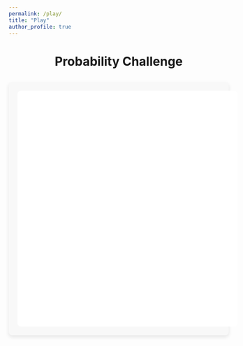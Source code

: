 ```yaml
---
permalink: /play/
title: "Play"
author_profile: true
---
```


<div class="play-container">
  <h1>Probability Challenge</h1>
  
  <div class="game-wrapper">
    <div id="game-container">
      <div id="game-board">
        <div id="coin-container">
          <div id="coin">
            <div class="heads"></div>
            <div class="tails"></div>
          </div>
        </div>
        
        <div id="dice-container">
          <div id="dice">
            <div class="dice-face" id="dice-face"></div>
          </div>
        </div>
        
        <div id="card-container">
          <div id="card">
            <div class="card-inner">
              <div class="card-front"></div>
              <div class="card-back"></div>
            </div>
          </div>
        </div>
      </div>
      
      <div id="challenge-display"></div>
      <div id="score-display">Score: <span id="score">0</span> / <span id="total-rounds">0</span></div>
      
      <div id="controls">
        <div id="options-container"></div>
        <button id="start-btn" class="game-btn">Start Game</button>
        <button id="next-btn" class="game-btn" style="display: none;">Next Challenge</button>
      </div>
      
      <div id="instructions">
        <h2>How to Play</h2>
        <p>Let's have some fun!</p>
      </div>
      
      <div id="result" style="display: none;"></div>
    </div>
  </div>
</div>

<style>
  .play-container {
    max-width: 800px;
    margin: 0 auto;
    text-align: center;
  }
  
  .game-wrapper {
    margin: 30px auto;
    border-radius: 8px;
    background-color: #f8f8f8;
    padding: 20px;
    box-shadow: 0 4px 8px rgba(0,0,0,0.1);
  }
  
  #game-container {
    position: relative;
    width: 100%;
    height: 500px;
    border: 2px solid var(--darker-purple);
    border-radius: 8px;
    background-color: white;
    overflow: hidden;
    padding: 20px;
  }
  
  #game-board {
    display: flex;
    justify-content: space-around;
    align-items: center;
    height: 200px;
    margin-bottom: 20px;
    display: none;
  }
  
  /* Coin styling */
  #coin-container {
    width: 100px;
    height: 100px;
    perspective: 1000px;
  }
  
  #coin {
    width: 100%;
    height: 100%;
    position: relative;
    transition: transform 1s;
    transform-style: preserve-3d;
  }
  
  .heads, .tails {
    position: absolute;
    width: 100%;
    height: 100%;
    border-radius: 50%;
    backface-visibility: hidden;
    display: flex;
    align-items: center;
    justify-content: center;
    font-weight: bold;
    font-size: 1.5em;
    border: 2px solid #ccc;
  }
  
  .heads {
    background-color: gold;
    color: #333;
  }
  
  .heads:after {
    content: 'H';
  }
  
  .tails {
    background-color: silver;
    color: #333;
    transform: rotateY(180deg);
  }
  
  .tails:after {
    content: 'T';
  }
  
  /* Dice styling */
  #dice-container {
    width: 100px;
    height: 100px;
    perspective: 1000px;
  }
  
  #dice {
    width: 100%;
    height: 100%;
    position: relative;
    transform-style: preserve-3d;
    transition: transform 1s;
  }
  
  .dice-face {
    width: 100%;
    height: 100%;
    border-radius: 10px;
    background-color: white;
    border: 2px solid #333;
    display: flex;
    align-items: center;
    justify-content: center;
    font-size: 2.5em;
    font-weight: bold;
  }
  
  /* Card styling */
  #card-container {
    width: 80px;
    height: 120px;
    perspective: 1000px;
  }
  
  #card {
    width: 100%;
    height: 100%;
    position: relative;
    transition: transform 0.8s;
    transform-style: preserve-3d;
  }
  
  .card-inner {
    position: relative;
    width: 100%;
    height: 100%;
    text-align: center;
    transition: transform 0.8s;
    transform-style: preserve-3d;
  }
  
  .card-front, .card-back {
    position: absolute;
    width: 100%;
    height: 100%;
    backface-visibility: hidden;
    border-radius: 8px;
    border: 1px solid #333;
  }
  
  .card-front {
    background-color: white;
    color: black;
    display: flex;
    align-items: center;
    justify-content: center;
    font-weight: bold;
    font-size: 1.5em;
  }
  
  .card-back {
    background-color: var(--darker-purple);
    background-image: repeating-linear-gradient(
      45deg, 
      var(--darker-purple), 
      var(--darker-purple) 10px, 
      var(--darkest-purple) 10px, 
      var(--darkest-purple) 20px
    );
    transform: rotateY(180deg);
  }
  
  #challenge-display {
    background-color: #f5f0f5;
    padding: 15px;
    border-radius: 8px;
    margin: 15px 0;
    font-size: 1.1em;
    border-left: 4px solid var(--darker-purple);
    text-align: left;
    min-height: 60px;
  }
  
  #score-display {
    font-size: 18px;
    font-weight: bold;
    padding: 5px 10px;
    background-color: rgba(255, 255, 255, 0.8);
    border-radius: 5px;
    margin: 10px 0;
    text-align: right;
  }
  
  #controls {
    margin: 20px 0;
    display: flex;
    flex-direction: column;
    align-items: center;
  }
  
  #options-container {
    display: flex;
    flex-wrap: wrap;
    justify-content: center;
    gap: 10px;
    margin-bottom: 15px;
    width: 100%;
  }
  
  .option-btn {
    padding: 8px 15px;
    background-color: white;
    border: 2px solid var(--darker-purple);
    color: var(--darker-purple);
    border-radius: 5px;
    cursor: pointer;
    font-weight: bold;
    transition: all 0.3s ease;
  }
  
  .option-btn:hover {
    background-color: var(--light-purple);
  }
  
  .option-btn.selected {
    background-color: var(--darker-purple);
    color: white;
  }
  
  .game-btn {
    margin: 10px 5px;
    padding: 10px 20px;
    background-color: var(--darker-purple);
    color: white;
    border: none;
    border-radius: 5px;
    cursor: pointer;
    font-size: 16px;
    font-weight: bold;
  }
  
  .game-btn:hover {
    background-color: var(--darkest-purple);
  }
  
  #instructions {
    padding: 15px;
    margin-top: 20px;
    text-align: center;
  }
  
  #result {
    margin-top: 20px;
    padding: 15px;
    border-radius: 8px;
    font-weight: bold;
    text-align: center;
  }
  
  .correct {
    background-color: #d4edda;
    color: #155724;
    border: 1px solid #c3e6cb;
  }
  
  .incorrect {
    background-color: #f8d7da;
    color: #721c24;
    border: 1px solid #f5c6cb;
  }
  
  .final-result {
    margin-top: 30px;
    padding: 20px;
    background-color: #f5f0f5;
    border-radius: 8px;
    text-align: center;
  }
  
  @media (max-width: 600px) {
    #game-board {
      flex-direction: column;
      height: auto;
      gap: 20px;
    }
    
    #options-container {
      flex-direction: column;
    }
  }
</style>

<script>
document.addEventListener('DOMContentLoaded', function() {
  // DOM elements
  const gameBoard = document.getElementById('game-board');
  const coin = document.getElementById('coin');
  const dice = document.getElementById('dice');
  const diceFace = document.getElementById('dice-face');
  const card = document.querySelector('.card-inner');
  const cardFront = document.querySelector('.card-front');
  const challengeDisplay = document.getElementById('challenge-display');
  const scoreDisplay = document.getElementById('score');
  const totalRoundsDisplay = document.getElementById('total-rounds');
  const optionsContainer = document.getElementById('options-container');
  const startBtn = document.getElementById('start-btn');
  const nextBtn = document.getElementById('next-btn');
  const instructions = document.getElementById('instructions');
  const resultDisplay = document.getElementById('result');
  
  // Game state
  let score = 0;
  let currentRound = 0;
  let totalRounds = 10;
  let selectedOption = null;
  let correctAnswer = null;
  let gameActive = false;
  let currentChallenge = null;
  
  // Challenge types
  const challengeTypes = [
    'coin_flip',
    'coin_sequence',
    'dice_roll',
    'dice_sum',
    'card_color',
    'card_suit',
    'card_value',
    'combined_probability'
  ];
  
  // Card values and suits
  const cardValues = ['A', '2', '3', '4', '5', '6', '7', '8', '9', '10', 'J', 'Q', 'K'];
  const cardSuits = ['♥', '♦', '♣', '♠'];
  const redSuits = ['♥', '♦'];
  
  // Initialize the game
  function initGame() {
    console.log('Game initializing...');
    score = 0;
    currentRound = 0;
    gameActive = true;
    scoreDisplay.textContent = score;
    totalRoundsDisplay.textContent = totalRounds;
    
    startBtn.style.display = 'none';
    instructions.style.display = 'none';
    gameBoard.style.display = 'flex';
    
    console.log('Starting first challenge...');
    nextChallenge();
    console.log('Game initialized');
  }
  
  // Generate the next challenge
  function nextChallenge() {
    console.log('Next challenge called, current round:', currentRound);
    if (currentRound >= totalRounds) {
      console.log('All rounds complete, ending game');
      endGame();
      return;
    }
    
    currentRound++;
    console.log('Advancing to round:', currentRound);
    resultDisplay.style.display = 'none';
    nextBtn.style.display = 'none';
    
    // Reset all animations and displays
    coin.style.transform = '';
    dice.style.transform = '';
    card.style.transform = '';
    
    // Randomly select a challenge type
    const challengeType = challengeTypes[Math.floor(Math.random() * challengeTypes.length)];
    console.log('Selected challenge type:', challengeType);
    generateChallenge(challengeType);
  }
  
  // Generate a specific challenge
  function generateChallenge(type) {
    optionsContainer.innerHTML = '';
    currentChallenge = type;
    
    switch(type) {
      case 'coin_flip':
        createCoinFlipChallenge();
        break;
      case 'coin_sequence':
        createCoinSequenceChallenge();
        break;
      case 'dice_roll':
        createDiceRollChallenge();
        break;
      case 'dice_sum':
        createDiceSumChallenge();
        break;
      case 'card_color':
        createCardColorChallenge();
        break;
      case 'card_suit':
        createCardSuitChallenge();
        break;
      case 'card_value':
        createCardValueChallenge();
        break;
      case 'combined_probability':
        createCombinedProbabilityChallenge();
        break;
    }
  }
  
  // Challenge creators
  function createCoinFlipChallenge() {
    challengeDisplay.innerHTML = "What is the probability of flipping a coin and getting heads?";
    
    const options = ["1/2 (50%)", "1/3 (33.3%)", "2/3 (66.7%)"];
    correctAnswer = "1/2 (50%)";
    
    createOptions(options);
  }
  
  function createCoinSequenceChallenge() {
    challengeDisplay.innerHTML = "What is the probability of flipping a coin 3 times and getting all heads?";
    
    const options = ["1/8 (12.5%)", "1/4 (25%)", "3/8 (37.5%)", "1/2 (50%)"];
    correctAnswer = "1/8 (12.5%)";
    
    createOptions(options);
  }
  
  function createDiceRollChallenge() {
    challengeDisplay.innerHTML = "What is the probability of rolling a 6 on a standard six-sided die?";
    
    const options = ["1/6 (16.7%)", "1/3 (33.3%)", "1/2 (50%)"];
    correctAnswer = "1/6 (16.7%)";
    
    createOptions(options);
  }
  
  function createDiceSumChallenge() {
    challengeDisplay.innerHTML = "When rolling two six-sided dice, what is the probability of getting a sum of 7?";
    
    const options = ["1/6 (16.7%)", "5/36 (13.9%)", "1/12 (8.3%)", "6/36 (16.7%)"];
    correctAnswer = "6/36 (16.7%)";
    
    createOptions(options);
  }
  
  function createCardColorChallenge() {
    challengeDisplay.innerHTML = "What is the probability of drawing a red card (hearts or diamonds) from a standard 52-card deck?";
    
    const options = ["1/4 (25%)", "1/2 (50%)", "3/4 (75%)"];
    correctAnswer = "1/2 (50%)";
    
    createOptions(options);
  }
  
  function createCardSuitChallenge() {
    challengeDisplay.innerHTML = "What is the probability of drawing a club from a standard 52-card deck?";
    
    const options = ["1/4 (25%)", "1/3 (33.3%)", "1/2 (50%)"];
    correctAnswer = "1/4 (25%)";
    
    createOptions(options);
  }
  
  function createCardValueChallenge() {
    challengeDisplay.innerHTML = "What is the probability of drawing a face card (Jack, Queen, or King) from a standard 52-card deck?";
    
    const options = ["3/13 (23.1%)", "1/4 (25%)", "3/26 (11.5%)"];
    correctAnswer = "3/13 (23.1%)";
    
    createOptions(options);
  }
  
  function createCombinedProbabilityChallenge() {
    challengeDisplay.innerHTML = "What is the probability of rolling a six-sided die and flipping a coin, and getting both a 3 and heads?";
    
    const options = ["1/12 (8.3%)", "1/6 (16.7%)", "1/3 (33.3%)"];
    correctAnswer = "1/12 (8.3%)";
    
    createOptions(options);
  }
  
  // Create option buttons
  function createOptions(options) {
    options.forEach(option => {
      const button = document.createElement('button');
      button.className = 'option-btn';
      button.textContent = option;
      button.addEventListener('click', () => selectOption(option, button));
      optionsContainer.appendChild(button);
    });
  }
  
  // Handle option selection
  function selectOption(option, button) {
    // Reset all buttons
    document.querySelectorAll('.option-btn').forEach(btn => {
      btn.classList.remove('selected');
    });
    
    // Select the clicked button
    button.classList.add('selected');
    selectedOption = option;
    
    // Show animation based on challenge type
    if (currentChallenge.includes('coin')) {
      flipCoin();
    } else if (currentChallenge.includes('dice')) {
      rollDice();
    } else if (currentChallenge.includes('card')) {
      drawCard();
    } else {
      // For combined challenges, show both animations
      flipCoin();
      setTimeout(rollDice, 300);
    }
    
    // After a delay, check the answer
    setTimeout(checkAnswer, 1500);
    
    // Add console logging for debugging
    console.log('Option selected:', option);
  }
  
  // Animation functions
  function flipCoin() {
    const random = Math.random();
    coin.style.transform = `rotateY(${random < 0.5 ? 0 : 180}deg)`;
  }
  
  function rollDice() {
    const random = Math.floor(Math.random() * 6) + 1;
    dice.style.transform = `rotateX(${random * 60}deg) rotateY(${random * 90}deg)`;
    diceFace.textContent = random;
  }
  
  function drawCard() {
    const randomValue = cardValues[Math.floor(Math.random() * cardValues.length)];
    const randomSuit = cardSuits[Math.floor(Math.random() * cardSuits.length)];
    const color = redSuits.includes(randomSuit) ? 'red' : 'black';
    
    cardFront.textContent = `${randomValue}${randomSuit}`;
    cardFront.style.color = color;
    card.style.transform = 'rotateY(180deg)';
  }
  
  // Check the selected answer
  function checkAnswer() {
    if (selectedOption === correctAnswer) {
      score++;
      scoreDisplay.textContent = score;
      resultDisplay.innerHTML = "Correct! 🎉";
      resultDisplay.className = "correct";
    } else {
      resultDisplay.innerHTML = `Incorrect. The correct answer is ${correctAnswer}.`;
      resultDisplay.className = "incorrect";
    }
    
    resultDisplay.style.display = 'block';
    nextBtn.style.display = 'block';
  }
  
  // End the game and show results
  function endGame() {
    gameActive = false;
    gameBoard.style.display = 'none';
    optionsContainer.innerHTML = '';
    challengeDisplay.innerHTML = '';
    nextBtn.style.display = 'none';
    
    const percentage = Math.round((score / totalRounds) * 100);
    let message;
    
    if (percentage >= 90) {
      message = "Excellent! You're a probability master!";
    } else if (percentage >= 70) {
      message = "Great job! You have a solid understanding of probability.";
    } else if (percentage >= 50) {
      message = "Good effort! Keep practicing probability concepts.";
    } else {
      message = "Keep learning! Probability can be tricky, but you'll get better with practice.";
    }
    
    instructions.innerHTML = `
      <div class="final-result">
        <h2>Game Complete!</h2>
        <p>Your score: ${score} out of ${totalRounds} (${percentage}%)</p>
        <p>${message}</p>
      </div>
    `;
    
    instructions.style.display = 'block';
    startBtn.textContent = 'Play Again';
    startBtn.style.display = 'block';
  }
  
  // Event listeners
  startBtn.addEventListener('click', function() {
    console.log('Start button clicked');
    initGame();
  });
  
  nextBtn.addEventListener('click', function() {
    console.log('Next button clicked');
    nextChallenge();
  });
  
  // Debug log on page load
  console.log('Probability game script loaded');
});
</script>